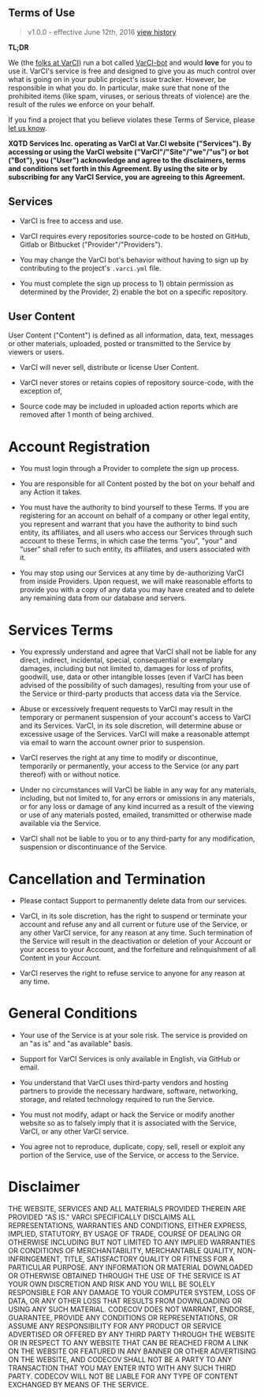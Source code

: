 <!--
 This is the Terms of Service that appears at http://var.ci/terms
 You can also find me at http://github.com/varci/support
 -->


## Terms of Use

> v1.0.0 - effective June 12th, 2016
> [view history](https://github.com/varci/support/commits/master/pages/terms.md)

**TL;DR**

We (the [folks at VarCI](https://github.com/orgs/VarCI/people)) run a bot called 
[VarCI-bot](https://github.com/VarCI-bot) and would **love** for you to use it. 
VarCI's service is free and designed to give you as much control over what is 
going on in your public project's issue tracker. However, be responsible in what 
you do. In particular, make sure that none of the prohibited items (like spam, 
viruses, or serious threats of violence) are the result of the rules we enforce 
on your behalf.

If you find a project that you believe violates these Terms of Service, please
[let us know](https://github.com/varci/support/issues/new).

**XQTD Services Inc. operating as VarCI at Var.CI website ("Services"). By
accessing or using the VarCI website ("VarCI"/"Site"/"we"/"us") or bot ("Bot"), 
you ("User") acknowledge and agree to the disclaimers, terms and conditions set 
forth in this Agreement. By using the site or by subscribing for any VarCI 
Service, you are agreeing to this Agreement.**

## Services

-   VarCI is free to access and use.

-   VarCI requires every repositories source-code to be hosted on GitHub,
    Gitlab or Bitbucket ("Provider"/"Providers").

-   You may change the VarCI bot's behavior without having to sign up by
    contributing to the project's `.varci.yml` file.

-   You must complete the sign up process to 1) obtain permission as determined
    by the Provider, 2) enable the bot on a specific repository.

## User Content

User Content ("Content") is defined as all information, data, text, messages
or other materials, uploaded, posted or transmitted to the Service by viewers or
users.

-   VarCI will never sell, distribute or license User Content.

-   VarCI never stores or retains copies of repository source-code, with the
    exception of,

-   Source code may be included in uploaded action reports which are removed
    after 1 month of being archived.

# Account Registration

-   You must login through a Provider to complete the sign up process.

-   You are responsible for all Content posted by the bot on your behalf
    and any Action it takes.

-   You must have the authority to bind yourself to these Terms. If you are
    registering for an account on behalf of a company or other legal entity, 
    you represent and warrant that you have the authority to bind such entity, 
    its affiliates, and all users who access our Services through such account 
    to these Terms, in which case the terms "you", "your" and “user” shall refer
    to such entity, its affiliates, and users associated with it.

-   You may stop using our Services at any time by de-authorizing VarCI from
    inside Providers. Upon request, we will make reasonable efforts to provide
    you with a copy of any data you may have created and to delete any remaining
    data from our database and servers.

# Services Terms

-   You expressly understand and agree that VarCI shall not be liable for any
    direct, indirect, incidental, special, consequential or exemplary damages,
    including but not limited to, damages for loss of profits, goodwill, use,
    data or other intangible losses (even if VarCI has been advised of the 
    possibility of such damages), resulting from your use of the Service or 
    third-party products that access data via the Service.

-   Abuse or excessively frequent requests to VarCI may result in the temporary
    or permanent suspension of your account's access to VarCI and its Services.
    VarCI, in its sole discretion, will determine abuse or excessive usage of
    the Services. VarCI will make a reasonable attempt via email to warn the 
    account owner prior to suspension.

-   VarCI reserves the right at any time to modify or discontinue, temporarily
    or permanently, your access to the Service (or any part thereof) with or
    without notice.

-   Under no circumstances will VarCI be liable in any way for any materials,
    including, but not limited to, for any errors or omissions in any materials,
    or for any loss or damage of any kind incurred as a result of the viewing or
    use of any materials posted, emailed, transmitted or otherwise made 
    available via the Service.

-   VarCI shall not be liable to you or to any third-party for any modification,
    suspension or discontinuance of the Service.

# Cancellation and Termination

-   Please contact Support to permanently delete data from our services.

-   VarCI, in its sole discretion, has the right to suspend or terminate your
    account and refuse any and all current or future use of the Service, or any
    other VarCI service, for any reason at any time. Such termination of the
    Service will result in the deactivation or deletion of your Account or your 
    access to your Account, and the forfeiture and relinquishment of all Content
    in your Account.

-   VarCI reserves the right to refuse service to anyone for any reason at any
    time.

# General Conditions

-   Your use of the Service is at your sole risk. The service is provided on an
    "as is" and "as available" basis.

-   Support for VarCI Services is only available in English, via GitHub or
    email.

-   You understand that VarCI uses third-party vendors and hosting partners to
    provide the necessary hardware, software, networking, storage, and related
    technology required to run the Service.

-   You must not modify, adapt or hack the Service or modify another website so
    as to falsely imply that it is associated with the Service, VarCI, or any
    other VarCI service.

-   You agree not to reproduce, duplicate, copy, sell, resell or exploit any
    portion of the Service, use of the Service, or access to the Service.

# Disclaimer

THE WEBSITE, SERVICES AND ALL MATERIALS PROVIDED THEREIN ARE PROVIDED "AS IS."
VARCI SPECIFICALLY DISCLAIMS ALL REPRESENTATIONS, WARRANTIES AND CONDITIONS,
EITHER EXPRESS, IMPLIED, STATUTORY, BY USAGE OF TRADE, COURSE OF DEALING OR
OTHERWISE INCLUDING BUT NOT LIMITED TO ANY IMPLIED WARRANTIES OR CONDITIONS OF
MERCHANTABILITY, MERCHANTABLE QUALITY, NON-INFRINGEMENT, TITLE, SATISFACTORY
QUALITY OR FITNESS FOR A PARTICULAR PURPOSE. ANY INFORMATION OR MATERIAL
DOWNLOADED OR OTHERWISE OBTAINED THROUGH THE USE OF THE SERVICE IS AT YOUR OWN
DISCRETION AND RISK AND YOU WILL BE SOLELY RESPONSIBLE FOR ANY DAMAGE TO YOUR
COMPUTER SYSTEM, LOSS OF DATA, OR ANY OTHER LOSS THAT RESULTS FROM DOWNLOADING
OR USING ANY SUCH MATERIAL. CODECOV DOES NOT WARRANT, ENDORSE, GUARANTEE,
PROVIDE ANY CONDITIONS OR REPRESENTATIONS, OR ASSUME ANY RESPONSIBILITY FOR ANY
PRODUCT OR SERVICE ADVERTISED OR OFFERED BY ANY THIRD PARTY THROUGH THE WEBSITE
OR IN RESPECT TO ANY WEBSITE THAT CAN BE REACHED FROM A LINK ON THE WEBSITE OR
FEATURED IN ANY BANNER OR OTHER ADVERTISING ON THE WEBSITE, AND CODECOV SHALL
NOT BE A PARTY TO ANY TRANSACTION THAT YOU MAY ENTER INTO WITH ANY SUCH THIRD
PARTY. CODECOV WILL NOT BE LIABLE FOR ANY TYPE OF CONTENT EXCHANGED BY MEANS OF
THE SERVICE.
